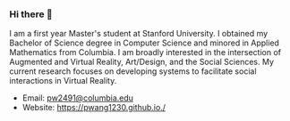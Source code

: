### Hi there 👋

I am a first year Master's student at Stanford University. I obtained my Bachelor of Science degree in Computer Science and minored in Applied Mathematics from Columbia. I am broadly interested in the intersection of Augmented and Virtual Reality, Art/Design, and the Social Sciences. My current research focuses on developing systems to facilitate social interactions in Virtual Reality.

- Email: pw2491@columbia.edu 
- Website: https://pwang1230.github.io./ 
